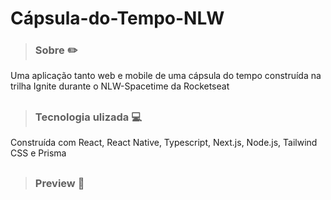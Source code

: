 # Cápsula-do-Tempo-NLW
 
> ### Sobre ✏️

Uma aplicação tanto web e mobile de uma cápsula do tempo construída na trilha Ignite durante o NLW-Spacetime da Rocketseat

##

> ### Tecnologia ulizada 💻

Construída com React, React Native, Typescript, Next.js, Node.js, Tailwind CSS e Prisma

##

> ### Preview 🚩
